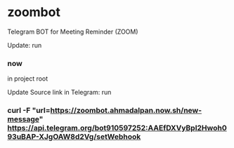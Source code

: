 # zoombot
Telegram BOT for Meeting Reminder (ZOOM)


Update:
run
### now
in project root

Update Source link in Telegram:
run
### curl -F "url=https://zoombot.ahmadalpan.now.sh/new-message"  https://api.telegram.org/bot910597252:AAEfDXVyBpI2Hwoh093uBAP-XJgOAW8d2Vg/setWebhook
